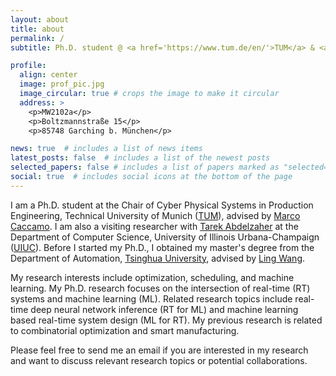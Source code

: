 ```yaml
---
layout: about
title: about
permalink: /
subtitle: Ph.D. student @ <a href='https://www.tum.de/en/'>TUM</a> & <a href='https://illinois.edu/'>UIUC</a>

profile:
  align: center
  image: prof_pic.jpg
  image_circular: true # crops the image to make it circular
  address: >
    <p>MW2102a</p>
    <p>Boltzmannstraße 15</p>
    <p>85748 Garching b. München</p>

news: true  # includes a list of news items
latest_posts: false  # includes a list of the newest posts
selected_papers: false # includes a list of papers marked as "selected={true}"
social: true  # includes social icons at the bottom of the page
---
```


I am a Ph.D. student at the Chair of Cyber Physical Systems in Production Engineering, Technical University of Munich ([TUM](https://www.tum.de/en)), advised by [Marco Caccamo](https://rtsl.cps.mw.tum.de/personal_page/mcaccamo/). I am also a visiting researcher with [Tarek Abdelzaher](https://abdelzaher.cs.illinois.edu/) at the Department of Computer Science, University of Illinois Urbana-Champaign ([UIUC](https://illinois.edu/)). Before I started my Ph.D., I obtained my master's degree from the Department of Automation, [Tsinghua University](https://www.tsinghua.edu.cn/en/), advised by [Ling Wang](https://scholar.google.com/citations?user=lC7bVMwAAAAJ&hl=en&oi=ao). 

My research interests include optimization, scheduling, and machine learning. My Ph.D. research focuses on the intersection of real-time (RT) systems and machine learning (ML). Related research topics include real-time deep neural network inference (RT for ML) and machine learning based real-time system design (ML for RT). My previous research is related to combinatorial optimization and smart manufacturing.

Please feel free to send me an email if you are interested in my research and want to discuss relevant research topics or potential collaborations.

<!-- Write your biography here. Tell the world about yourself. Link to your favorite [subreddit](http://reddit.com). You can put a picture in, too. The code is already in, just name your picture `prof_pic.jpg` and put it in the `img/` folder.

Put your address / P.O. box / other info right below your picture. You can also disable any these elements by editing `profile` property of the YAML header of your `_pages/about.md`. Edit `_bibliography/papers.bib` and Jekyll will render your [publications page](/al-folio/publications/) automatically.

Link to your social media connections, too. This theme is set up to use [Font Awesome icons](http://fortawesome.github.io/Font-Awesome/) and [Academicons](https://jpswalsh.github.io/academicons/), like the ones below. Add your Facebook, Twitter, LinkedIn, Google Scholar, or just disable all of them. -->

